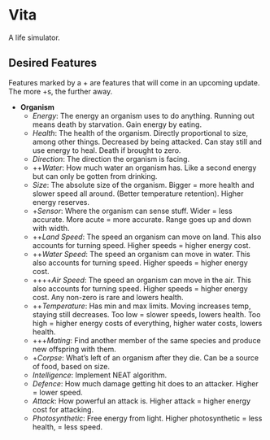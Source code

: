 # Vita
A life simulator.

## Desired Features
Features marked by a + are features that will come in an upcoming update. The more +s, the further away.

- **Organism**
  - *Energy*: The energy an organism uses to do anything. Running out means death by starvation. Gain energy by eating.
  - *Health*: The health of the organism. Directly proportional to size, among other things. Decreased by being attacked. Can stay still and use energy to heal. Death if brought to zero.
  - *Direction*: The direction the organism is facing.
  - ++*Water*: How much water an organism has. Like a second energy but can only be gotten from drinking.
  - *Size*: The absolute size of the organism. Bigger = more health and slower speed all around. (Better temperature retention). Higher energy reserves.
  - +*Sensor*: Where the organism can sense stuff. Wider = less accurate. More acute = more accurate. Range goes up and down with width.
  - ++*Land Speed*: The speed an organism can move on land. This also accounts for turning speed. Higher speeds = higher energy cost.
  - ++*Water Speed*: The speed an organism can move in water. This also accounts for turning speed. Higher speeds = higher energy cost.
  - ++++*Air Speed*: The speed an organism can move in the air. This also accounts for turning speed. Higher speeds = higher energy cost. Any non-zero is rare and lowers health.
  - ++*Temperature*: Has min and max limits. Moving increases temp, staying still decreases. Too low = slower speeds, lowers health. Too high = higher energy costs of everything, higher water costs, lowers health.
  - +++*Mating*: Find another member of the same species and produce new offspring with them.
  - +*Corpse*: What’s left of an organism after they die. Can be a source of food, based on size.
  - *Intelligence*: Implement NEAT algorithm.
  - *Defence*: How much damage getting hit does to an attacker. Higher = lower speed.
  - *Attack*: How powerful an attack is. Higher attack = higher energy cost for attacking.
  - *Photosynthetic*: Free energy from light. Higher photosynthetic = less health, = less speed.
